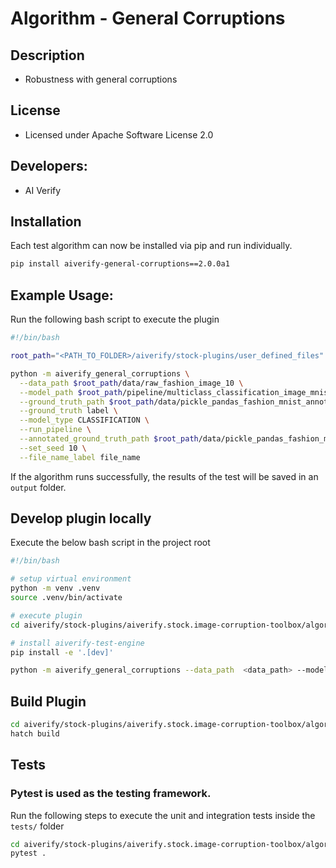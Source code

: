 # Algorithm - General Corruptions

## Description
* Robustness with general corruptions

## License
* Licensed under Apache Software License 2.0

## Developers:
* AI Verify

## Installation

Each test algorithm can now be installed via pip and run individually.

```sh
pip install aiverify-general-corruptions==2.0.0a1
```

## Example Usage:

Run the following bash script to execute the plugin

```sh
#!/bin/bash

root_path="<PATH_TO_FOLDER>/aiverify/stock-plugins/user_defined_files"

python -m aiverify_general_corruptions \
  --data_path $root_path/data/raw_fashion_image_10 \
  --model_path $root_path/pipeline/multiclass_classification_image_mnist_fashion \
  --ground_truth_path $root_path/data/pickle_pandas_fashion_mnist_annotated_labels_10.sav \
  --ground_truth label \
  --model_type CLASSIFICATION \
  --run_pipeline \
  --annotated_ground_truth_path $root_path/data/pickle_pandas_fashion_mnist_annotated_labels_10.sav \
  --set_seed 10 \
  --file_name_label file_name
```

If the algorithm runs successfully, the results of the test will be saved in an `output` folder.

## Develop plugin locally

Execute the below bash script in the project root

```sh
#!/bin/bash

# setup virtual environment
python -m venv .venv
source .venv/bin/activate

# execute plugin
cd aiverify/stock-plugins/aiverify.stock.image-corruption-toolbox/algorithms/general_corruptions/

# install aiverify-test-engine 
pip install -e '.[dev]'

python -m aiverify_general_corruptions --data_path  <data_path> --model_path <model_path> --ground_truth_path <ground_truth_path> --ground_truth <str> --model_type CLASSIFICATION --run_pipeline --set_seed <int> --annotated_ground_truth_path <annotated_file_path> --file_name_label <str>
```

## Build Plugin
```sh
cd aiverify/stock-plugins/aiverify.stock.image-corruption-toolbox/algorithms/general_corruptions/
hatch build
```
## Tests
### Pytest is used as the testing framework.
Run the following steps to execute the unit and integration tests inside the `tests/` folder

```sh
cd aiverify/stock-plugins/aiverify.stock.image-corruption-toolbox/algorithms/general_corruptions/
pytest .
```
